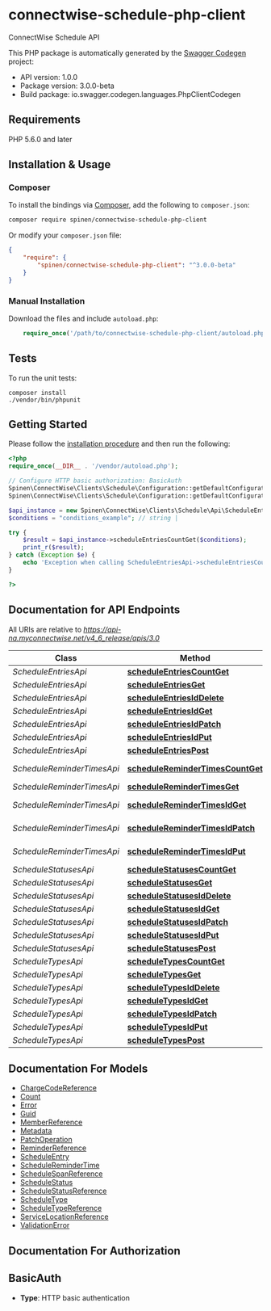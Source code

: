 # connectwise-schedule-php-client
ConnectWise Schedule API

This PHP package is automatically generated by the [Swagger Codegen](https://github.com/swagger-api/swagger-codegen) project:

- API version: 1.0.0
- Package version: 3.0.0-beta
- Build package: io.swagger.codegen.languages.PhpClientCodegen

## Requirements

PHP 5.6.0 and later

## Installation & Usage
### Composer

To install the bindings via [Composer](http://getcomposer.org/), add the following to `composer.json`:

```bash
composer require spinen/connectwise-schedule-php-client
```

Or modify your `composer.json` file:

```json
{
    "require": {
        "spinen/connectwise-schedule-php-client": "^3.0.0-beta"
    }
}
```

### Manual Installation

Download the files and include `autoload.php`:

```php
    require_once('/path/to/connectwise-schedule-php-client/autoload.php');
```

## Tests

To run the unit tests:

```
composer install
./vendor/bin/phpunit
```

## Getting Started

Please follow the [installation procedure](#installation--usage) and then run the following:

```php
<?php
require_once(__DIR__ . '/vendor/autoload.php');

// Configure HTTP basic authorization: BasicAuth
Spinen\ConnectWise\Clients\Schedule\Configuration::getDefaultConfiguration()->setUsername('YOUR_USERNAME');
Spinen\ConnectWise\Clients\Schedule\Configuration::getDefaultConfiguration()->setPassword('YOUR_PASSWORD');

$api_instance = new Spinen\ConnectWise\Clients\Schedule\Api\ScheduleEntriesApi();
$conditions = "conditions_example"; // string | 

try {
    $result = $api_instance->scheduleEntriesCountGet($conditions);
    print_r($result);
} catch (Exception $e) {
    echo 'Exception when calling ScheduleEntriesApi->scheduleEntriesCountGet: ', $e->getMessage(), PHP_EOL;
}

?>
```

## Documentation for API Endpoints

All URIs are relative to *https://api-na.myconnectwise.net/v4_6_release/apis/3.0*

Class | Method | HTTP request | Description
------------ | ------------- | ------------- | -------------
*ScheduleEntriesApi* | [**scheduleEntriesCountGet**](docs/Api/ScheduleEntriesApi.md#scheduleentriescountget) | **GET** /schedule/entries/count | 
*ScheduleEntriesApi* | [**scheduleEntriesGet**](docs/Api/ScheduleEntriesApi.md#scheduleentriesget) | **GET** /schedule/entries | 
*ScheduleEntriesApi* | [**scheduleEntriesIdDelete**](docs/Api/ScheduleEntriesApi.md#scheduleentriesiddelete) | **DELETE** /schedule/entries/{id} | 
*ScheduleEntriesApi* | [**scheduleEntriesIdGet**](docs/Api/ScheduleEntriesApi.md#scheduleentriesidget) | **GET** /schedule/entries/{id} | 
*ScheduleEntriesApi* | [**scheduleEntriesIdPatch**](docs/Api/ScheduleEntriesApi.md#scheduleentriesidpatch) | **PATCH** /schedule/entries/{id} | 
*ScheduleEntriesApi* | [**scheduleEntriesIdPut**](docs/Api/ScheduleEntriesApi.md#scheduleentriesidput) | **PUT** /schedule/entries/{id} | 
*ScheduleEntriesApi* | [**scheduleEntriesPost**](docs/Api/ScheduleEntriesApi.md#scheduleentriespost) | **POST** /schedule/entries | 
*ScheduleReminderTimesApi* | [**scheduleReminderTimesCountGet**](docs/Api/ScheduleReminderTimesApi.md#scheduleremindertimescountget) | **GET** /schedule/reminderTimes/count | 
*ScheduleReminderTimesApi* | [**scheduleReminderTimesGet**](docs/Api/ScheduleReminderTimesApi.md#scheduleremindertimesget) | **GET** /schedule/reminderTimes | 
*ScheduleReminderTimesApi* | [**scheduleReminderTimesIdGet**](docs/Api/ScheduleReminderTimesApi.md#scheduleremindertimesidget) | **GET** /schedule/reminderTimes/{id} | 
*ScheduleReminderTimesApi* | [**scheduleReminderTimesIdPatch**](docs/Api/ScheduleReminderTimesApi.md#scheduleremindertimesidpatch) | **PATCH** /schedule/reminderTimes/{id} | 
*ScheduleReminderTimesApi* | [**scheduleReminderTimesIdPut**](docs/Api/ScheduleReminderTimesApi.md#scheduleremindertimesidput) | **PUT** /schedule/reminderTimes/{id} | 
*ScheduleStatusesApi* | [**scheduleStatusesCountGet**](docs/Api/ScheduleStatusesApi.md#schedulestatusescountget) | **GET** /schedule/statuses/count | 
*ScheduleStatusesApi* | [**scheduleStatusesGet**](docs/Api/ScheduleStatusesApi.md#schedulestatusesget) | **GET** /schedule/statuses | 
*ScheduleStatusesApi* | [**scheduleStatusesIdDelete**](docs/Api/ScheduleStatusesApi.md#schedulestatusesiddelete) | **DELETE** /schedule/statuses/{id} | 
*ScheduleStatusesApi* | [**scheduleStatusesIdGet**](docs/Api/ScheduleStatusesApi.md#schedulestatusesidget) | **GET** /schedule/statuses/{id} | 
*ScheduleStatusesApi* | [**scheduleStatusesIdPatch**](docs/Api/ScheduleStatusesApi.md#schedulestatusesidpatch) | **PATCH** /schedule/statuses/{id} | 
*ScheduleStatusesApi* | [**scheduleStatusesIdPut**](docs/Api/ScheduleStatusesApi.md#schedulestatusesidput) | **PUT** /schedule/statuses/{id} | 
*ScheduleStatusesApi* | [**scheduleStatusesPost**](docs/Api/ScheduleStatusesApi.md#schedulestatusespost) | **POST** /schedule/statuses | 
*ScheduleTypesApi* | [**scheduleTypesCountGet**](docs/Api/ScheduleTypesApi.md#scheduletypescountget) | **GET** /schedule/types/count | 
*ScheduleTypesApi* | [**scheduleTypesGet**](docs/Api/ScheduleTypesApi.md#scheduletypesget) | **GET** /schedule/types | 
*ScheduleTypesApi* | [**scheduleTypesIdDelete**](docs/Api/ScheduleTypesApi.md#scheduletypesiddelete) | **DELETE** /schedule/types/{id} | 
*ScheduleTypesApi* | [**scheduleTypesIdGet**](docs/Api/ScheduleTypesApi.md#scheduletypesidget) | **GET** /schedule/types/{id} | 
*ScheduleTypesApi* | [**scheduleTypesIdPatch**](docs/Api/ScheduleTypesApi.md#scheduletypesidpatch) | **PATCH** /schedule/types/{id} | 
*ScheduleTypesApi* | [**scheduleTypesIdPut**](docs/Api/ScheduleTypesApi.md#scheduletypesidput) | **PUT** /schedule/types/{id} | 
*ScheduleTypesApi* | [**scheduleTypesPost**](docs/Api/ScheduleTypesApi.md#scheduletypespost) | **POST** /schedule/types | 


## Documentation For Models

 - [ChargeCodeReference](docs/Model/ChargeCodeReference.md)
 - [Count](docs/Model/Count.md)
 - [Error](docs/Model/Error.md)
 - [Guid](docs/Model/Guid.md)
 - [MemberReference](docs/Model/MemberReference.md)
 - [Metadata](docs/Model/Metadata.md)
 - [PatchOperation](docs/Model/PatchOperation.md)
 - [ReminderReference](docs/Model/ReminderReference.md)
 - [ScheduleEntry](docs/Model/ScheduleEntry.md)
 - [ScheduleReminderTime](docs/Model/ScheduleReminderTime.md)
 - [ScheduleSpanReference](docs/Model/ScheduleSpanReference.md)
 - [ScheduleStatus](docs/Model/ScheduleStatus.md)
 - [ScheduleStatusReference](docs/Model/ScheduleStatusReference.md)
 - [ScheduleType](docs/Model/ScheduleType.md)
 - [ScheduleTypeReference](docs/Model/ScheduleTypeReference.md)
 - [ServiceLocationReference](docs/Model/ServiceLocationReference.md)
 - [ValidationError](docs/Model/ValidationError.md)


## Documentation For Authorization


## BasicAuth

- **Type**: HTTP basic authentication

